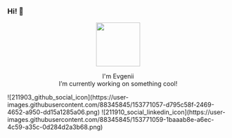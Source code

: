 ### Hi! 👋
<div align="center">
<img src="https://octodex.github.com/images/inspectocat.jpg" width="100">
<p>
  I'm Evgenii<br>
  I’m currently working on something cool!
</p>
</div>
![211903_github_social_icon](https://user-images.githubusercontent.com/88345845/153771057-d795c58f-2469-4652-a950-dd15a1285a06.png)
![211910_social_linkedin_icon](https://user-images.githubusercontent.com/88345845/153771059-1baaab8e-a6ec-4c59-a35c-0d284d2a3b68.png)
